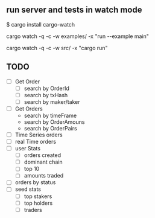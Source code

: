## run server and tests in watch mode
$ cargo install cargo-watch

cargo watch -q -c -w examples/ -x "run --example main"

cargo watch -q -c -w src/ -x "cargo run"

## TODO

- [ ] Get Order
    - [ ] search by OrderId 
    - [ ] search by txHash 
    - [ ] search by maker/taker 
- [ ] Get Orders
    - search by timeFrame
    - search by OrderAmouns
    - search by OrderPairs
- [ ] Time Series orders
- [ ] real Time orders
- [ ] user Stats
    - [ ] orders created
    - [ ] dominant chain
    - [ ] top 10
    - [ ] amounts traded
- [ ] orders by status
- [ ] seed stats
    - [ ] top stakers
    - [ ] top holders
    - [ ] traders